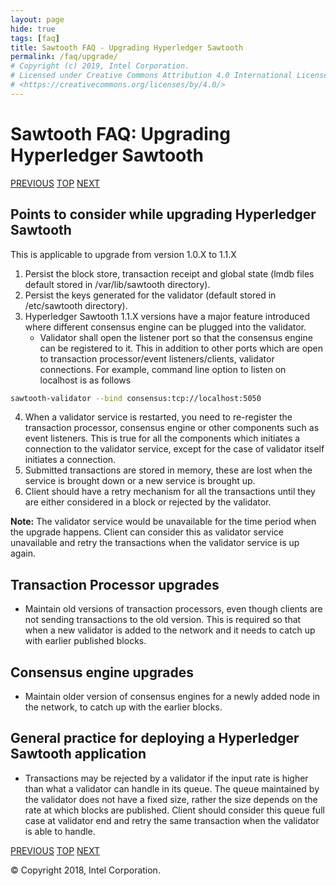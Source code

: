 ```yaml
---
layout: page
hide: true
tags: [faq]
title: Sawtooth FAQ - Upgrading Hyperledger Sawtooth
permalink: /faq/upgrade/
# Copyright (c) 2019, Intel Corporation.
# Licensed under Creative Commons Attribution 4.0 International License 
# <https://creativecommons.org/licenses/by/4.0/>
---
```


# Sawtooth FAQ: Upgrading Hyperledger Sawtooth

[PREVIOUS](/faq/docker/) [TOP](/faq/) [NEXT](/faq/glossary/)

## Points to consider while upgrading Hyperledger Sawtooth

This is applicable to upgrade from version 1.0.X to 1.1.X

1.  Persist the block store, transaction receipt and global state (lmdb
    files default stored in /var/lib/sawtooth directory).
2.  Persist the keys generated for the validator (default stored in
    /etc/sawtooth directory).
3.  Hyperledger Sawtooth 1.1.X versions have a major feature introduced
    where different consensus engine can be plugged into the validator.
    -   Validator shall open the listener port so that the consensus
        engine can be registered to it. This in addition to other ports
        which are open to transaction processor/event listeners/clients,
        validator connections. For example, command line option to
        listen on localhost is as follows

``` sh
sawtooth-validator --bind consensus:tcp://localhost:5050
```

4.  When a validator service is restarted, you need to re-register the
    transaction processor, consensus engine or other components such as
    event listeners. This is true for all the components which initiates
    a connection to the validator service, except for the case of
    validator itself initiates a connection.
5.  Submitted transactions are stored in memory, these are lost when the
    service is brought down or a new service is brought up.
6.  Client should have a retry mechanism for all the transactions until
    they are either considered in a block or rejected by the validator.

**Note:** The validator service would be unavailable for the time period
when the upgrade happens. Client can consider this as validator service
unavailable and retry the transactions when the validator service is up
again.

## Transaction Processor upgrades

-   Maintain old versions of transaction processors, even though clients
    are not sending transactions to the old version. This is required so
    that when a new validator is added to the network and it needs to
    catch up with earlier published blocks.

## Consensus engine upgrades

-   Maintain older version of consensus engines for a newly added node
    in the network, to catch up with the earlier blocks.

## General practice for deploying a Hyperledger Sawtooth application

-   Transactions may be rejected by a validator if the input rate is
    higher than what a validator can handle in its queue. The queue
    maintained by the validator does not have a fixed size, rather the
    size depends on the rate at which blocks are published. Client
    should consider this queue full case at validator end and retry the
    same transaction when the validator is able to handle.

[PREVIOUS](/faq/docker/) [TOP](/faq/) [NEXT](/faq/glossary/)

© Copyright 2018, Intel Corporation.
